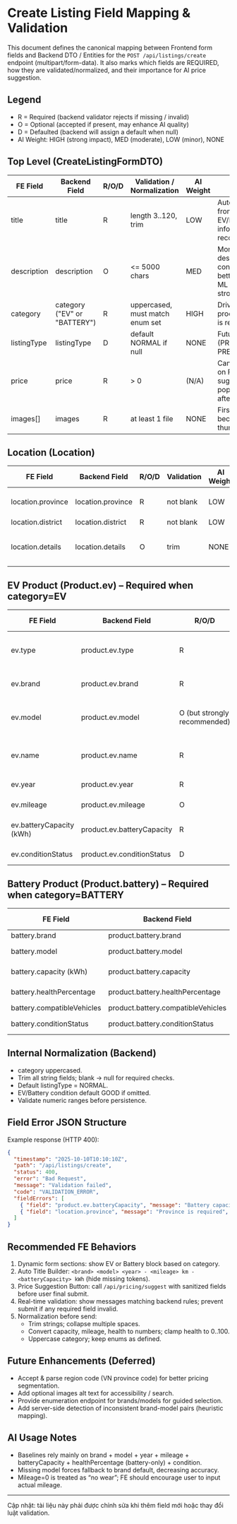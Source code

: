 # Create Listing Field Mapping & Validation

This document defines the canonical mapping between Frontend form fields and Backend DTO / Entities for the `POST /api/listings/create` endpoint (multipart/form-data). It also marks which fields are REQUIRED, how they are validated/normalized, and their importance for AI price suggestion.

## Legend
- R = Required (backend validator rejects if missing / invalid)
- O = Optional (accepted if present, may enhance AI quality)
- D = Defaulted (backend will assign a default when null)
- AI Weight: HIGH (strong impact), MED (moderate), LOW (minor), NONE

## Top Level (CreateListingFormDTO)
| FE Field | Backend Field | R/O/D | Validation / Normalization | AI Weight | Notes |
|----------|---------------|-------|-----------------------------|-----------|-------|
| title | title | R | length 3..120, trim | LOW | Auto-suggest from EV/Battery info recommended |
| description | description | O | <= 5000 chars | MED | More descriptive context → better future ML (not strong now) |
| category | category ("EV" or "BATTERY") | R | uppercased, must match enum set | HIGH | Drives which product block is required |
| listingType | listingType | D | default NORMAL if null | NONE | Future tiers (PROMO, PREMIUM) |
| price | price | R | > 0 | (N/A) | Can be empty on FE before suggestion & populated after AI |
| images[] | images | R | at least 1 file | NONE | First file becomes thumbnail |

## Location (Location)
| FE Field | Backend Field | R/O/D | Validation | AI Weight | Notes |
|----------|---------------|-------|-----------|-----------|-------|
| location.province | location.province | R | not blank | LOW | Regional pricing later |
| location.district | location.district | R | not blank | LOW | |
| location.details | location.details | O | trim | NONE | Free-form address lines |

## EV Product (Product.ev) – Required when category=EV
| FE Field | Backend Field | R/O/D | Validation | AI Weight | Notes |
|----------|---------------|-------|-----------|-----------|-------|
| ev.type | product.ev.type | R | enum VehicleType | MED | Helps segment (car / scooter / etc.) |
| ev.brand | product.ev.brand | R | not blank, trim | HIGH | Baseline pricing anchor |
| ev.model | product.ev.model | O (but strongly recommended) | trim | HIGH | Combined with brand to map model overrides |
| ev.name | product.ev.name | R | not blank | MED | Display name (may duplicate brand+model) |
| ev.year | product.ev.year | R | 2010 .. current+1 | HIGH | Depreciation factor |
| ev.mileage | product.ev.mileage | O | 0 .. 500000 | HIGH | Mileage depreciation |
| ev.batteryCapacity (kWh) | product.ev.batteryCapacity | R | >0 & <=200 | HIGH | Capacity-based adjustments |
| ev.conditionStatus | product.ev.conditionStatus | D | default GOOD | MED | Adjusts value band |

## Battery Product (Product.battery) – Required when category=BATTERY
| FE Field | Backend Field | R/O/D | Validation | AI Weight | Notes |
|----------|---------------|-------|-----------|-----------|-------|
| battery.brand | product.battery.brand | R | not blank | HIGH | Base anchor |
| battery.model | product.battery.model | R | not blank | HIGH | Variant specificity |
| battery.capacity (kWh) | product.battery.capacity | R | >0 & <=200 | HIGH | Major factor |
| battery.healthPercentage | product.battery.healthPercentage | R | 0..100 | HIGH | Degradation proxy |
| battery.compatibleVehicles | product.battery.compatibleVehicles | O | trim | LOW | Informational |
| battery.conditionStatus | product.battery.conditionStatus | D | default GOOD | MED | Condition impact |

## Internal Normalization (Backend)
- category uppercased.
- Trim all string fields; blank -> null for required checks.
- Default listingType = NORMAL.
- EV/Battery condition default GOOD if omitted.
- Validate numeric ranges before persistence.

## Field Error JSON Structure
Example response (HTTP 400):
```json
{
  "timestamp": "2025-10-10T10:10:10Z",
  "path": "/api/listings/create",
  "status": 400,
  "error": "Bad Request",
  "message": "Validation failed",
  "code": "VALIDATION_ERROR",
  "fieldErrors": [
    { "field": "product.ev.batteryCapacity", "message": "Battery capacity must be >0 and <= 200", "rejectedValue": 0 },
    { "field": "location.province", "message": "Province is required", "rejectedValue": null }
  ]
}
```

## Recommended FE Behaviors
1. Dynamic form sections: show EV or Battery block based on category.
2. Auto Title Builder: `<brand> <model> <year> - <mileage> km - <batteryCapacity> kWh` (hide missing tokens).
3. Price Suggestion Button: call `/api/pricing/suggest` with sanitized fields before user final submit.
4. Real-time validation: show messages matching backend rules; prevent submit if any required field invalid.
5. Normalization before send:
   - Trim strings; collapse multiple spaces.
   - Convert capacity, mileage, health to numbers; clamp health to 0..100.
   - Uppercase category; keep enums as defined.

## Future Enhancements (Deferred)
- Accept & parse region code (VN province code) for better pricing segmentation.
- Add optional images alt text for accessibility / search.
- Provide enumeration endpoint for brands/models for guided selection.
- Add server-side detection of inconsistent brand-model pairs (heuristic mapping).

## AI Usage Notes
- Baselines rely mainly on brand + model + year + mileage + batteryCapacity + healthPercentage (battery-only) + condition.
- Missing model forces fallback to brand default, decreasing accuracy.
- Mileage=0 is treated as “no wear”; FE should encourage user to input actual mileage.

---
Cập nhật: tài liệu này phải được chỉnh sửa khi thêm field mới hoặc thay đổi luật validation.
